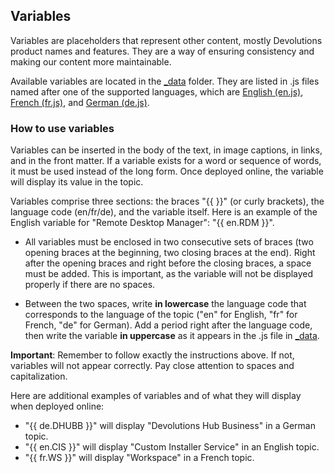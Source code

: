 ## Variables

Variables are placeholders that represent other content, mostly Devolutions product names and features. They are a way of ensuring consistency and making our content more maintainable.

Available variables are located in the [_data](https://github.com/Devolutions/doc/tree/master/docs/_data) folder. They are listed in .js files named after one of the supported languages, which are [English (en.js)](https://github.com/Devolutions/doc/tree/master/docs/_data/en.js/), [French (fr.js)](https://github.com/Devolutions/doc/tree/master/docs/_data/fr.js/), and [German (de.js)](https://github.com/Devolutions/doc/tree/master/docs/_data/de.js/).

### How to use variables

Variables can be inserted in the body of the text, in image captions, in links, and in the front matter. If a variable exists for a word or sequence of words, it must be used instead of the long form. Once deployed online, the variable will display its value in the topic.

Variables comprise three sections: the braces "{{  }}" (or curly brackets), the language code (en/fr/de), and the variable itself. Here is an example of the English variable for "Remote Desktop Manager": "{{ en.RDM }}".

* All variables must be enclosed in two consecutive sets of braces (two opening braces at the beginning, two closing braces at the end). Right after the opening braces and right before the closing braces, a space must be added. This is important, as the variable will not be displayed properly if there are no spaces.

* Between the two spaces, write **in lowercase** the language code that corresponds to the language of the topic ("en" for English, "fr" for French, "de" for German). Add a period right after the language code, then write the variable **in uppercase** as it appears in the .js file in [_data](https://github.com/Devolutions/doc/tree/master/docs/_data).

**Important**: Remember to follow exactly the instructions above. If not, variables will not appear correctly. Pay close attention to spaces and capitalization.

Here are additional examples of variables and of what they will display when deployed online:
* "{{ de.DHUBB }}" will display "Devolutions Hub Business" in a German topic.
* "{{ en.CIS }}" will display "Custom Installer Service" in an English topic.
* "{{ fr.WS }}" will display "Workspace" in a French topic.
